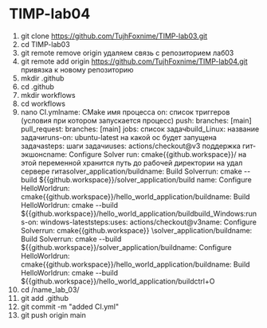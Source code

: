 # TIMP-lab04

1) git clone https://github.com/TujhFoxnime/TIMP-lab03.git
2) cd TIMP-lab03
3) git remote remove origin удаляем связь с репозиторием лаб03
4) git remote add origin https://github.com/TujhFoxnime/TIMP-lab04.git привязка к новому репозиторию
5) mkdir .github
6) cd .github
7) mkdir workflows
8) cd workflows
9) nano CI.ymlname: CMake имя процесса
on: список триггеров (условия при котором запускается процесс)
push:
branches: [main]
pull_request:
branches: [main]
jobs: список задачbuild_Linux: название задачиruns-on: ubuntu-latest на какой ос будет запущена задачаsteps: шаги задачиuses: actions/checkout@v3 поддержка гит-экшонсname: Configure Solver
run: cmake{{github.workspace}}/ на этой переменной хранится путь до рабочей директории на удал сервере гитаsolver_application/buildname: Build Solverrun: cmake --build ${{github.workspace}}/solver_application/build
name: Configure HelloWorldrun: cmake{{github.workspace}}/hello_world_application/buildname: Build HelloWorldrun: cmake --build ${{github.workspace}}/hello_world_application/buildbuild_Windows:runs-on: windows-lateststeps:uses: actions/checkout@v3name: Configure Solverrun: cmake{{github.workspace}} \solver_application/buildname: Build Solverrun: cmake --build ${{github.workspace}}/solver_application/buildname: Configure HelloWorldrun: cmake{{github.workspace}}/hello_world_application/buildname: Build HelloWorldrun: cmake --build ${{github.workspace}}/hello_world_application/buildctrl+O
10) cd /name_lab_03/
11) git add .github
12) git commit -m "added CI.yml"
13) git push origin main
